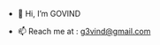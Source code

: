 - 👋 Hi, I’m GOVIND

- 📫 Reach me at : g3vind@gmail.com

<!---
g3vind/g3vind is a ✨ special ✨ repository because its `README.md` (this file) appears on your GitHub profile.
You can click the Preview link to take a look at your changes.
--->
